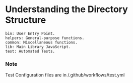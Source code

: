 # Understanding the Directory Structure

```
bin: User Entry Point.
helpers: General-purpose functions.
common: Miscellaneous functions.
lib: Main Library JavaScript.
test: Automated Tests.
```

### Note

Test Configuration files are in /.github/workflows/test.yml
